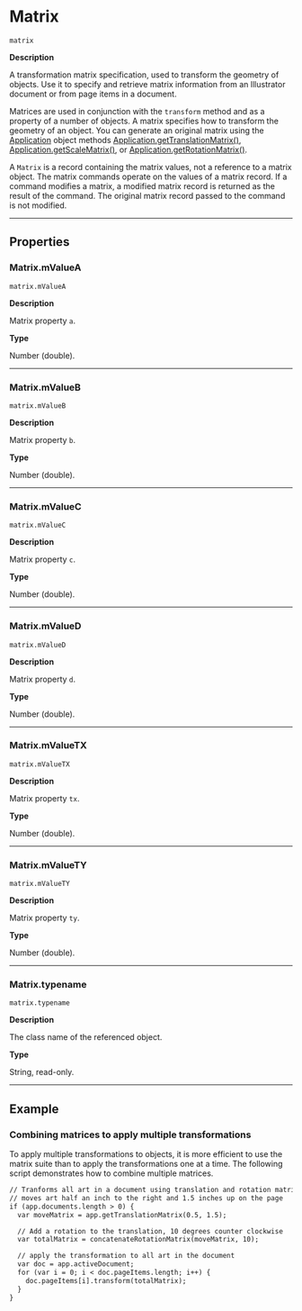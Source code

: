# Matrix

`matrix`

**Description**

A transformation matrix specification, used to transform the geometry of objects. Use it to specify and retrieve matrix information from an Illustrator document or from page items in a document.

Matrices are used in conjunction with the `transform` method and as a property of a number of objects. A matrix specifies how to transform the geometry of an object. You can generate an original matrix using the [Application](Application.md#jsobjref-application) object methods [Application.getTranslationMatrix()](Application.md#jsobjref-application-gettranslationmatrix), [Application.getScaleMatrix()](Application.md#jsobjref-application-getscalematrix), or [Application.getRotationMatrix()](Application.md#jsobjref-application-getrotationmatrix).

A `Matrix` is a record containing the matrix values, not a reference to a matrix object. The matrix commands operate on the values of a matrix record. If a command modifies a matrix, a modified matrix record is returned as the result of the command. The original matrix record passed to the command is not modified.

---

## Properties

### Matrix.mValueA

`matrix.mValueA`

**Description**

Matrix property `a`.

**Type**

Number (double).

---

### Matrix.mValueB

`matrix.mValueB`

**Description**

Matrix property `b`.

**Type**

Number (double).

---

### Matrix.mValueC

`matrix.mValueC`

**Description**

Matrix property `c`.

**Type**

Number (double).

---

### Matrix.mValueD

`matrix.mValueD`

**Description**

Matrix property `d`.

**Type**

Number (double).

---

### Matrix.mValueTX

`matrix.mValueTX`

**Description**

Matrix property `tx`.

**Type**

Number (double).

---

### Matrix.mValueTY

`matrix.mValueTY`

**Description**

Matrix property `ty`.

**Type**

Number (double).

---

### Matrix.typename

`matrix.typename`

**Description**

The class name of the referenced object.

**Type**

String, read-only.

---

## Example

### Combining matrices to apply multiple transformations

To apply multiple transformations to objects, it is more efficient to use the matrix suite than to apply the transformations one at a time. The following script demonstrates how to combine multiple matrices.

```default
// Tranforms all art in a document using translation and rotation matrices,
// moves art half an inch to the right and 1.5 inches up on the page
if (app.documents.length > 0) {
  var moveMatrix = app.getTranslationMatrix(0.5, 1.5);

  // Add a rotation to the translation, 10 degrees counter clockwise
  var totalMatrix = concatenateRotationMatrix(moveMatrix, 10);

  // apply the transformation to all art in the document
  var doc = app.activeDocument;
  for (var i = 0; i < doc.pageItems.length; i++) {
    doc.pageItems[i].transform(totalMatrix);
  }
}
```
